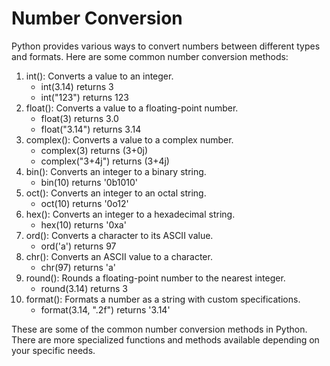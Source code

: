 # Number Conversion
Python provides various ways to convert numbers between different types and formats. Here are some common number conversion methods:

1. int(): Converts a value to an integer.
    - int(3.14) returns 3
    - int("123") returns 123
2. float(): Converts a value to a floating-point number.
    - float(3) returns 3.0
    - float("3.14") returns 3.14
3. complex(): Converts a value to a complex number.
    - complex(3) returns (3+0j)
    - complex("3+4j") returns (3+4j)
4. bin(): Converts an integer to a binary string.
    - bin(10) returns '0b1010'
5. oct(): Converts an integer to an octal string.
    - oct(10) returns '0o12'
6. hex(): Converts an integer to a hexadecimal string.
    - hex(10) returns '0xa'
7. ord(): Converts a character to its ASCII value.
    - ord('a') returns 97
8. chr(): Converts an ASCII value to a character.
    - chr(97) returns 'a'
9. round(): Rounds a floating-point number to the nearest integer.
    - round(3.14) returns 3
10. format(): Formats a number as a string with custom specifications.
    - format(3.14, ".2f") returns '3.14'

These are some of the common number conversion methods in Python. There are more specialized functions and methods available depending on your specific needs.